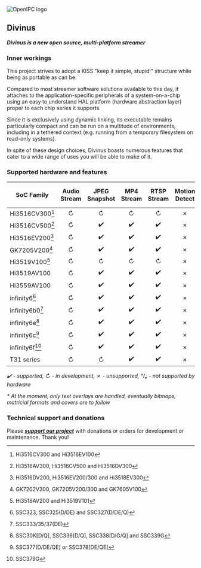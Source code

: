 ![OpenIPC logo][logo]

## Divinus
**_Divinus is a new open source, multi-platform streamer_**

### Inner workings

This project strives to adopt a KISS "keep it simple, stupid!" structure while being as portable as can be.

Compared to most streamer software solutions available to this day, it attaches to the application-specific peripherals of a system-on-a-chip using an easy to understand HAL platform (hardware abstraction layer) proper to each chip series it supports.

Since it is exclusively using dynamic linking, its executable remains particularly compact and can be run on a multitude of environments, including in a tethered context (e.g. running from a temporary filesystem on read-only systems).

In spite of these design choices, Divinus boasts numerous features that cater to a wide range of uses you will be able to make of it.


### Supported hardware and features

| SoC Family              | Audio Stream | JPEG Snapshot | MP4 Stream | RTSP Stream | Motion Detect | On-Screen Display* |
|-------------------------|:------------:|:-------------:|:----------:|:-----------:|:-------------:|:------------------:|
| Hi3516CV300[^1]         | ↻            | ↻            | ↻          | ↻           | ✗            | ↻                  |
| Hi3516CV500[^2]         | ↻            | ✔️           | ✔️         | ✔️          | ✗            | ✔️                 |
| Hi3516EV200[^3]         | ↻            | ✔️           | ✔️         | ✔️          | ✗            | ✔️                 |
| GK7205V200[^4]          | ↻            | ✔️           | ✔️         | ✔️          | ✗            | ✔️                 |
| Hi3519V100[^5]          | ↻            | ↻            | ↻          | ↻           | ✗            | ↻                  |
| Hi3519AV100             | ↻            | ✔️           | ✔️         | ✔️          | ✗            | ✔️                 |
| Hi3559AV100             | ↻            | ✔️           | ✔️         | ✔️          | ✗            | ✔️                 |
| infinity6[^6]           | ↻            | ✔️           | ✔️         | ✔️          | ✗            | ✔️                 |
| infinity6b0[^7]         | ↻            | ✔️           | ✔️         | ✔️          | ✗            | ✔️                 |
| infinity6e[^8]          | ↻            | ✔️           | ✔️         | ✔️          | ✗            | ✔️                 |
| infinity6c[^9]          | ↻            | ✔️           | ✔️         | ✔️          | ✗            | ✔️                 |
| infinity6f[^10]         | ↻            | ✔️           | ✔️         | ✔️          | ✗            | ✔️                 |
| T31 series              | ↻            | ↻            | ✔️         | ✔️          | ✗            | ✔️                 |

_✔️ - supported, ↻ - in development, ✗ - unsupported, ⁿ/ₐ - not supported by hardware_

_* At the moment, only text overlays are handled, eventually bitmaps, matricial formats and covers are to follow_

[^1]: Hi3516CV300 and Hi3516EV100
[^2]: Hi3516AV300, Hi3516CV500 and Hi3516DV300
[^3]: Hi3516DV200, Hi3516EV200/300 and Hi3518EV300
[^4]: GK7202V300, GK7205V200/300 and GK7605V100
[^5]: Hi3516AV200 and Hi3519V101
[^6]: SSC323, SSC325(D/DE) and SSC327(D/DE/Q)
[^7]: SSC333/35/37(DE)
[^8]: SSC30K\[D/Q\], SSC336\[D/Q\], SSC338\[D/G/Q\] and SSC339G
[^9]: SSC377(D/DE/QE) or SSC378\[DE/QE\]
[^10]: SSC379G


### Technical support and donations

Please **_[support our project](https://openipc.org/support-open-source)_** with donations or orders for development or maintenance. Thank you!


[logo]: https://openipc.org/assets/openipc-logo-black.svg
